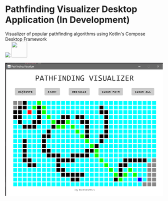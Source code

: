 # Pathfinding Visualizer Desktop Application (In Development) 
Visualizer of popular pathfinding algorithms using Kotlin's Compose Desktop Framework
<br>
<img src="https://skillicons.dev/icons?i=kotlin"/> 
<img src="https://3.bp.blogspot.com/-VVp3WvJvl84/X0Vu6EjYqDI/AAAAAAAAPjU/ZOMKiUlgfg8ok8DY8Hc-ocOvGdB0z86AgCLcBGAsYHQ/s1600/jetpack%2Bcompose%2Bicon_RGB.png" width="50" height="50"/> 

<img src="./preview.png">